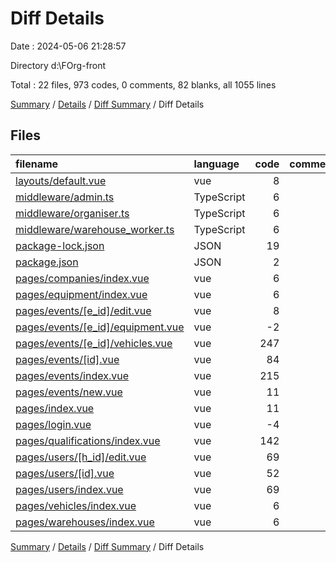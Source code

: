 # Diff Details

Date : 2024-05-06 21:28:57

Directory d:\\FOrg-front

Total : 22 files,  973 codes, 0 comments, 82 blanks, all 1055 lines

[Summary](results.md) / [Details](details.md) / [Diff Summary](diff.md) / Diff Details

## Files
| filename | language | code | comment | blank | total |
| :--- | :--- | ---: | ---: | ---: | ---: |
| [layouts/default.vue](/layouts/default.vue) | vue | 8 | 0 | 0 | 8 |
| [middleware/admin.ts](/middleware/admin.ts) | TypeScript | 6 | 0 | 1 | 7 |
| [middleware/organiser.ts](/middleware/organiser.ts) | TypeScript | 6 | 0 | 1 | 7 |
| [middleware/warehouse_worker.ts](/middleware/warehouse_worker.ts) | TypeScript | 6 | 0 | 1 | 7 |
| [package-lock.json](/package-lock.json) | JSON | 19 | 0 | 0 | 19 |
| [package.json](/package.json) | JSON | 2 | 0 | 0 | 2 |
| [pages/companies/index.vue](/pages/companies/index.vue) | vue | 6 | 0 | -1 | 5 |
| [pages/equipment/index.vue](/pages/equipment/index.vue) | vue | 6 | 0 | -1 | 5 |
| [pages/events/[e_id]/edit.vue](/pages/events/%5Be_id%5D/edit.vue) | vue | 8 | 0 | 2 | 10 |
| [pages/events/[e_id]/equipment.vue](/pages/events/%5Be_id%5D/equipment.vue) | vue | -2 | 0 | 0 | -2 |
| [pages/events/[e_id]/vehicles.vue](/pages/events/%5Be_id%5D/vehicles.vue) | vue | 247 | 0 | 20 | 267 |
| [pages/events/[id].vue](/pages/events/%5Bid%5D.vue) | vue | 84 | 0 | 5 | 89 |
| [pages/events/index.vue](/pages/events/index.vue) | vue | 215 | 0 | 19 | 234 |
| [pages/events/new.vue](/pages/events/new.vue) | vue | 11 | 0 | 0 | 11 |
| [pages/index.vue](/pages/index.vue) | vue | 11 | 0 | 2 | 13 |
| [pages/login.vue](/pages/login.vue) | vue | -4 | 0 | 0 | -4 |
| [pages/qualifications/index.vue](/pages/qualifications/index.vue) | vue | 142 | 0 | 9 | 151 |
| [pages/users/[h_id]/edit.vue](/pages/users/%5Bh_id%5D/edit.vue) | vue | 69 | 0 | 9 | 78 |
| [pages/users/[id].vue](/pages/users/%5Bid%5D.vue) | vue | 52 | 0 | 8 | 60 |
| [pages/users/index.vue](/pages/users/index.vue) | vue | 69 | 0 | 9 | 78 |
| [pages/vehicles/index.vue](/pages/vehicles/index.vue) | vue | 6 | 0 | -1 | 5 |
| [pages/warehouses/index.vue](/pages/warehouses/index.vue) | vue | 6 | 0 | -1 | 5 |

[Summary](results.md) / [Details](details.md) / [Diff Summary](diff.md) / Diff Details